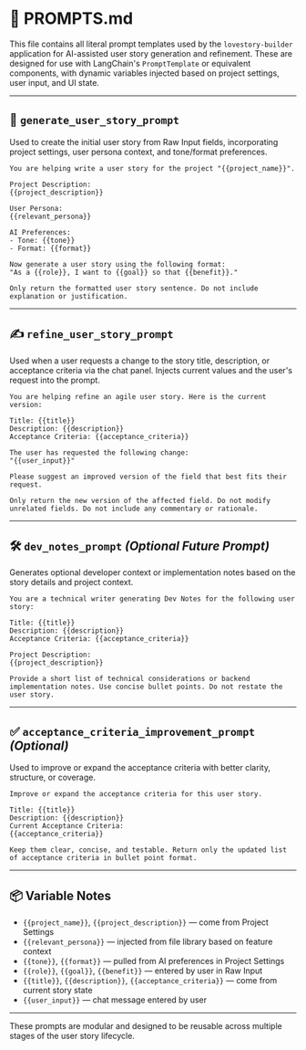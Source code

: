 # 🧠 PROMPTS.md

This file contains all literal prompt templates used by the `lovestory-builder` application for AI-assisted user story generation and refinement. These are designed for use with LangChain's `PromptTemplate` or equivalent components, with dynamic variables injected based on project settings, user input, and UI state.

---

## 📌 `generate_user_story_prompt`

Used to create the initial user story from Raw Input fields, incorporating project settings, user persona context, and tone/format preferences.

```
You are helping write a user story for the project "{{project_name}}".

Project Description:
{{project_description}}

User Persona:
{{relevant_persona}}

AI Preferences:
- Tone: {{tone}}
- Format: {{format}}

Now generate a user story using the following format:
"As a {{role}}, I want to {{goal}} so that {{benefit}}."

Only return the formatted user story sentence. Do not include explanation or justification.
```

---

## ✍️ `refine_user_story_prompt`

Used when a user requests a change to the story title, description, or acceptance criteria via the chat panel. Injects current values and the user's request into the prompt.

```
You are helping refine an agile user story. Here is the current version:

Title: {{title}}
Description: {{description}}
Acceptance Criteria: {{acceptance_criteria}}

The user has requested the following change:
"{{user_input}}"

Please suggest an improved version of the field that best fits their request.

Only return the new version of the affected field. Do not modify unrelated fields. Do not include any commentary or rationale.
```

---

## 🛠️ `dev_notes_prompt` *(Optional Future Prompt)*

Generates optional developer context or implementation notes based on the story details and project context.

```
You are a technical writer generating Dev Notes for the following user story:

Title: {{title}}
Description: {{description}}
Acceptance Criteria: {{acceptance_criteria}}

Project Description:
{{project_description}}

Provide a short list of technical considerations or backend implementation notes. Use concise bullet points. Do not restate the user story.
```

---

## ✅ `acceptance_criteria_improvement_prompt` *(Optional)*

Used to improve or expand the acceptance criteria with better clarity, structure, or coverage.

```
Improve or expand the acceptance criteria for this user story.

Title: {{title}}
Description: {{description}}
Current Acceptance Criteria:
{{acceptance_criteria}}

Keep them clear, concise, and testable. Return only the updated list of acceptance criteria in bullet point format.
```

---

## 📦 Variable Notes

- `{{project_name}}`, `{{project_description}}` — come from Project Settings
- `{{relevant_persona}}` — injected from file library based on feature context
- `{{tone}}`, `{{format}}` — pulled from AI preferences in Project Settings
- `{{role}}`, `{{goal}}`, `{{benefit}}` — entered by user in Raw Input
- `{{title}}`, `{{description}}`, `{{acceptance_criteria}}` — come from current story state
- `{{user_input}}` — chat message entered by user

---

These prompts are modular and designed to be reusable across multiple stages of the user story lifecycle.